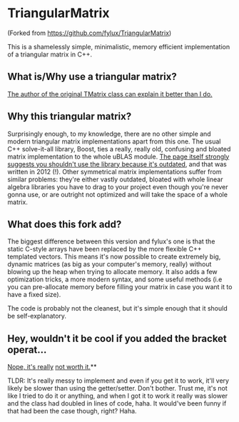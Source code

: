 # TriangularMatrix
(Forked from https://github.com/fylux/TriangularMatrix)

This is a shamelessly simple, minimalistic, memory efficient implementation of a triangular matrix in C++.

## What is/Why use a triangular matrix?
[The author of the original TMatrix class can explain it better than I do.](https://fylux.github.io/2017/03/07/Symmetric-Triangular-Matrix/)

## Why this triangular matrix?
Surprisingly enough, to my knowledge, there are no other simple and modern triangular matrix implementations apart from this one. The usual C++ solve-it-all library, Boost, ties a really, really old, confusing and bloated matrix implementation to the whole uBLAS module. [The page itself strongly suggests you shouldn't use the library because it's outdated](https://www.boost.org/doc/libs/1_71_0/libs/numeric/ublas/doc/index.html), and that was written in 2012 (!). Other symmetrical matrix implementations suffer from similar problems: they're either vastly outdated, bloated with whole linear algebra libraries you have to drag to your project even though you're never gonna use, or are outright not optimized and will take the space of a whole matrix.

## What does this fork add?
The biggest difference between this version and fylux's one is that the static C-style arrays have been replaced by the more flexible C++ templated vectors. This means it's now possible to create extremely big, dynamic matrices (as big as your computer's memory, really) without blowing up the heap when trying to allocate memory.
It also adds a few optimization tricks, a more modern syntax, and some useful methods (i.e you can pre-allocate memory before filling your matrix in case you want it to have a fixed size). 

The code is probably not the cleanest, but it's simple enough that it should be self-explanatory.

## Hey, wouldn't it be cool if you added the bracket operat...
[Nope, ](https://isocpp.org/wiki/faq/operator-overloading#matrix-subscript-op) [it's really](https://isocpp.org/wiki/faq/operator-overloading#matrix-array-of-array) [ not worth it.](https://isocpp.org/wiki/faq/operator-overloading#matrix-c-style-subscript)**

TLDR: It's really messy to implement and even if you get it to work, it'll very likely be slower than using the getter/setter. Don't bother. Trust me, it's not like I tried to do it or anything, and when I got it to work it really was slower and the class had doubled in lines of code, haha. It would've been funny if that had been the case though, right? Haha.